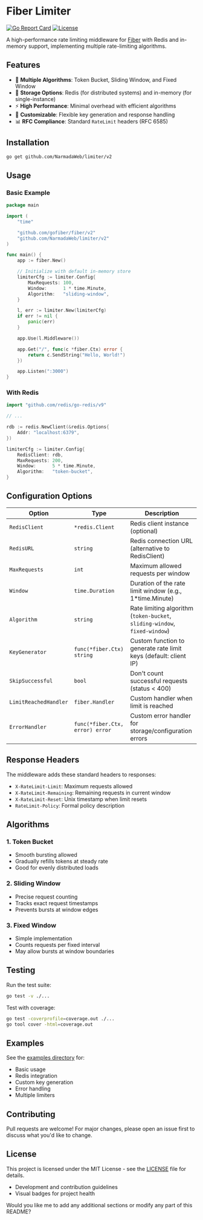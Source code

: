 # Fiber Limiter
[![Go Report Card](https://goreportcard.com/badge/github.com/NarmadaWeb/limiter)](https://goreportcard.com/report/github.com/NarmadaWeb/limiter)
[![License](https://img.shields.io/badge/license-MIT-blue.svg)](LICENSE)

A high-performance rate limiting middleware for [Fiber](https://github.com/gofiber/fiber) with Redis and in-memory support, implementing multiple rate-limiting algorithms.

## Features

- 🚀 **Multiple Algorithms**: Token Bucket, Sliding Window, and Fixed Window
- 💾 **Storage Options**: Redis (for distributed systems) and in-memory (for single-instance)
- ⚡ **High Performance**: Minimal overhead with efficient algorithms
- 🔧 **Customizable**: Flexible key generation and response handling
- 📊 **RFC Compliance**: Standard `RateLimit` headers (RFC 6585)

## Installation

```bash
go get github.com/NarmadaWeb/limiter/v2
```

## Usage

### Basic Example

```go
package main

import (
	"time"

	"github.com/gofiber/fiber/v2"
	"github.com/NarmadaWeb/limiter/v2"
)

func main() {
	app := fiber.New()

	// Initialize with default in-memory store
	limiterCfg := limiter.Config{
		MaxRequests: 100,
		Window:      1 * time.Minute,
		Algorithm:   "sliding-window",
	}

	l, err := limiter.New(limiterCfg)
	if err != nil {
		panic(err)
	}

	app.Use(l.Middleware())

	app.Get("/", func(c *fiber.Ctx) error {
		return c.SendString("Hello, World!")
	})

	app.Listen(":3000")
}
```

### With Redis

```go
import "github.com/redis/go-redis/v9"

// ...

rdb := redis.NewClient(&redis.Options{
	Addr: "localhost:6379",
})

limiterCfg := limiter.Config{
	RedisClient: rdb,
	MaxRequests: 200,
	Window:      5 * time.Minute,
	Algorithm:   "token-bucket",
}
```

## Configuration Options

| Option                | Type                  | Description                                                                 |
|-----------------------|-----------------------|-----------------------------------------------------------------------------|
| `RedisClient`         | `*redis.Client`       | Redis client instance (optional)                                            |
| `RedisURL`            | `string`              | Redis connection URL (alternative to RedisClient)                           |
| `MaxRequests`         | `int`                 | Maximum allowed requests per window                                         |
| `Window`              | `time.Duration`       | Duration of the rate limit window (e.g., 1*time.Minute)                     |
| `Algorithm`           | `string`              | Rate limiting algorithm (`token-bucket`, `sliding-window`, `fixed-window`)  |
| `KeyGenerator`        | `func(*fiber.Ctx) string` | Custom function to generate rate limit keys (default: client IP)         |
| `SkipSuccessful`      | `bool`                | Don't count successful requests (status < 400)                              |
| `LimitReachedHandler` | `fiber.Handler`       | Custom handler when limit is reached                                        |
| `ErrorHandler`        | `func(*fiber.Ctx, error) error` | Custom error handler for storage/configuration errors           |

## Response Headers

The middleware adds these standard headers to responses:

- `X-RateLimit-Limit`: Maximum requests allowed
- `X-RateLimit-Remaining`: Remaining requests in current window
- `X-RateLimit-Reset`: Unix timestamp when limit resets
- `RateLimit-Policy`: Formal policy description

## Algorithms

### 1. Token Bucket
- Smooth bursting allowed
- Gradually refills tokens at steady rate
- Good for evenly distributed loads

### 2. Sliding Window
- Precise request counting
- Tracks exact request timestamps
- Prevents bursts at window edges

### 3. Fixed Window
- Simple implementation
- Counts requests per fixed interval
- May allow bursts at window boundaries


## Testing

Run the test suite:

```bash
go test -v ./...
```

Test with coverage:

```bash
go test -coverprofile=coverage.out ./...
go tool cover -html=coverage.out
```

## Examples

See the [examples directory](examples/) for:
- Basic usage
- Redis integration
- Custom key generation
- Error handling
- Multiple limiters

## Contributing

Pull requests are welcome! For major changes, please open an issue first to discuss what you'd like to change.

## License

This project is licensed under the MIT License - see the [LICENSE](LICENSE) file for details.

- Development and contribution guidelines
- Visual badges for project health

Would you like me to add any additional sections or modify any part of this README?
